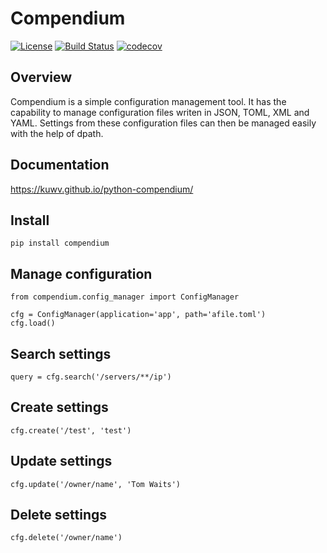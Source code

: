 # Compendium

[![License](https://img.shields.io/badge/License-Apache%202.0-blue.svg)](https://opensource.org/licenses/Apache-2.0)
[![Build Status](https://travis-ci.org/kuwv/python-compendium.svg?branch=master)](https://travis-ci.org/kuwv/python-compendium)
[![codecov](https://codecov.io/gh/kuwv/python-compendium/branch/master/graph/badge.svg)](https://codecov.io/gh/kuwv/python-compendium)


## Overview

Compendium is a simple configuration management tool. It has the capability to manage configuration files writen in JSON, TOML, XML and YAML. Settings from these configuration files can then be managed easily with the help of dpath.


## Documentation

https://kuwv.github.io/python-compendium/


## Install

`pip install compendium`


## Manage configuration

```
from compendium.config_manager import ConfigManager

cfg = ConfigManager(application='app', path='afile.toml')
cfg.load()
```


## Search settings

`query = cfg.search('/servers/**/ip')`


## Create settings

`cfg.create('/test', 'test')`


## Update settings

`cfg.update('/owner/name', 'Tom Waits')`


## Delete settings

`cfg.delete('/owner/name')`
